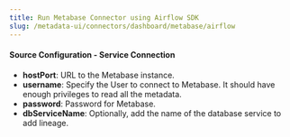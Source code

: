 ```yaml
---
title: Run Metabase Connector using Airflow SDK
slug: /metadata-ui/connectors/dashboard/metabase/airflow
---
```


<ConnectorIntro connector="Metabase" goal="Airflow"/>

<Requirements />

<MetadataIngestionServiceDev service="dashboard" connector="Metabase" goal="Airflow"/>

<h4>Source Configuration - Service Connection</h4>

- **hostPort**: URL to the Metabase instance.
- **username**: Specify the User to connect to Metabase. It should have enough privileges to read all the metadata.
- **password**: Password for Metabase.
- **dbServiceName**: Optionally, add the name of the database service to add lineage.

<MetadataIngestionConfig service="dashboard" connector="Metabase" goal="Airflow" />

